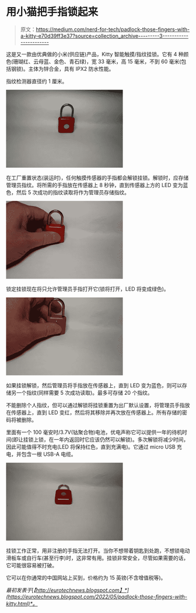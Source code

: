 # 用小猫把手指锁起来

> 原文：<https://medium.com/nerd-for-tech/padlock-those-fingers-with-a-kitty-e70d39ff3e37?source=collection_archive---------3----------------------->

这是又一款由优典做的小米(供应链)产品，Kitty 智能触摸/指纹挂锁。它有 4 种颜色(珊瑚红、云母蓝、金色、青石绿)，宽 33 毫米，高 15 毫米，不到 60 毫米(包括钢锁)。主体为锌合金，具有 IPX2 防水性能。

指纹检测器直径约 1 厘米。

![](img/1816fd0473ff18db86c0cb2569a50d93.png)

在工厂重置状态(装运时)，任何触摸传感器的手指都会解锁挂锁。解锁时，应存储管理员指纹。将所需的手指放在传感器上 8 秒钟，直到传感器上方的 LED 变为蓝色，然后 5 次成功的指纹读取将作为管理员存储指纹。

![](img/2e931c1ed2d56e6b72fb152f1cdad174.png)

锁定挂锁现在将只允许管理员手指打开它(锁将打开，LED 将变成绿色)。

![](img/dd8071a34c5d6e8da90702a3f194fe8e.png)

如果挂锁解锁，然后管理员将手指放在传感器上，直到 LED 变为蓝色，则可以存储另一个指纹(同样需要 5 次成功读取)。最多可存储 20 个指纹。

不能删除个人指纹，但可以通过解锁将挂锁重置为出厂默认设置，将管理员手指放在传感器上，直到 LED 变红，然后将其移除并再次放在传感器上。所有存储的密码将被删除。

里面有一个 100 毫安时/3.7V(钴聚合物)电池，优电声称它可以提供一年的待机时间(即让挂锁上锁，在一年内返回时它应该仍然可以解锁)。多次解锁将减少时间，因此可能值得不时充电(LED 将保持红色，直到充满电)。它通过 micro USB 充电，并包含一根 USB-A 电缆。

![](img/fb0deceff544cc1e354944e3cfee6263.png)

挂锁工作正常，用非注册的手指无法打开。当你不想带着钥匙到处跑，不想锁电动滑板车或自行车(甚至行李)时，这非常有用。挂锁非常安全，尽管如果需要的话，它可能很容易被打破。

它可以在你通常的中国网站上买到，价格约为 15 英镑(不含增值税等)。

*最初发表于*[*【http://eurotechnews.blogspot.com】*](https://eurotechnews.blogspot.com/2022/05/padlock-those-fingers-with-kitty.html)*。*